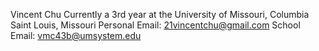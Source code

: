 Vincent Chu
Currently a 3rd year at the University of Missouri, Columbia
Saint Louis, Missouri
Personal Email: 21vincentchu@gmail.com
School Email: vmc43b@umsystem.edu
